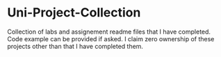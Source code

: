 # Uni-Project-Collection
Collection of labs and assignement readme files that I have completed. Code example can be provided if asked. I claim zero ownership of these projects other than that I have completed them.
